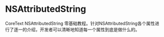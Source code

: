 # NSAttributedString
CoreText NSAttributedString 零基础教程。针对NSAttributedString各个属性进行了逐一的介绍，开发者可以清晰地知道每一个属性到底是做什么的。
